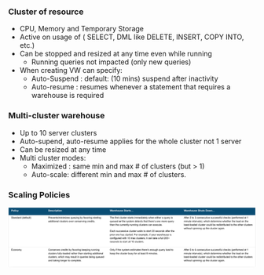 ### Cluster of resource

- CPU, Memory and Temporary Storage
- Active on usage of ( SELECT, DML like DELETE, INSERT, COPY INTO, etc.)
- Can be stopped and resized at any time even while running
    - Running queries not impacted (only new queries)
- When creating VW can specify:
    - Auto-Suspend : default: (10 mins) suspend after inactivity
    - Auto-resume : resumes whenever a statement that requires a warehouse is required


### Multi-cluster warehouse

- Up to 10 server clusters
- Auto-supend, auto-resume applies for the whole cluster not 1 server
- Can be resized at any time
- Multi cluster modes:
   - Maximized : same min and max # of clusters (but > 1)
   - Auto-scale: different min and max # of clusters.

### Scaling Policies

![](/assets/policy.png)
